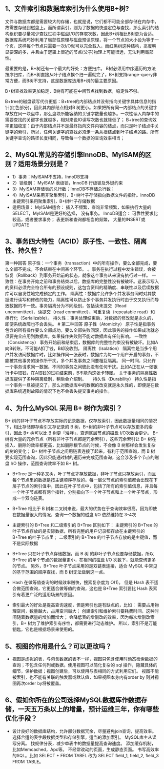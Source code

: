 
## 1、文件索引和数据库索引为什么使用B+树?
文件与数据库都是需要较大的存储，也就是说，它们都不可能全部存储在内存中，故需要存储到磁盘上。而所谓索引，则为了数据的快速定位与查找，那么索引的结构组织要尽量减少查找过程中磁盘I/O的存取次数，因此B+树相比B树更为合适。数据库系统巧妙利用了局部性原理与磁盘预读原理，将一个节点的大小设为等于一个页，这样每个节点只需要一次I/O就可以完全载入，而红黑树这种结构，高度明显要深的多，并且由于逻辑上很近的节点(父子)物理上可能很远，无法利用局部性。 

最重要的是，B+树还有一个最大的好处：方便扫库。 B树必须用中序遍历的方法按序扫库，而B+树直接从叶子结点挨个扫一遍就完了，B+树支持range-query非常方便，而B树不支持，这是数据库选用B+树的最主要原因。 

B+树查找效率更加稳定，B树有可能在中间节点找到数据，稳定性不够。 

B+tree的磁盘读写代价更低：B+tree的内部结点并没有指向关键字具体信息的指针(红色部分)，因此其内部结点相对B 树更小。如果把所有同一内部结点的关键字存放在同一块盘中，那么盘块所能容纳的关键字数量也越多。一次性读入内存中的需要查找的关键字也就越多，相对来说IO读写次数也就降低了； 
B+tree的查询效率更加稳定：由于内部结点并不是最终指向文件内容的结点，而只是叶子结点中关键字的索引，所以，任何关键字的查找必须走一条从根结点到叶子结点的路。所有关键字查询的路径长度相同，导致每一个数据的查询效率相当；

## 2、MySQL常见的存储引擎InnoDB、MyISAM的区别？适用场景分别是？ 
- 1）事务：MyISAM不支持，InnoDB支持 
- 2）锁级别： MyISAM 表级锁，InnoDB 行级锁及外键约束 
- 3）MyISAM存储表的总行数；InnoDB不存储总行数； 
- 4）MyISAM采用非聚集索引，B+树叶子存储指向数据文件的指针。InnoDB主键索引采用聚集索引，B+树叶子存储数据 
- 适用场景： MyISAM适合： 插入不频繁，查询非常频繁，如果执行大量的SELECT，MyISAM是更好的选择， 没有事务。 InnoDB适合： 可靠性要求比较高，或者要求事务； 表更新和查询都相当的频繁， 大量的INSERT或UPDATE

## 3、事务四大特性（ACID）原子性、一致性、隔离性、持久性？ 
第一种回答 原子性：一个事务（transaction）中的所有操作，要么全部完成，要么全部不完成，不会结束在中间某个环节。 。事务在执行过程中发生错误，会被恢复（Rollback）到事务开始前的状态，就像这个事务从来没有执行过一样。 一致性：在事务开始之前和事务结束以后，数据库的完整性没有被破坏。这表示写入的资料必须完全符合所有的预设规则，这包含资料的精确度、串联性以及后续数据库可以自发性地完成预定的工作。 隔离性：数据库允许多个并发事务同时对其数据进行读写和修改的能力，隔离性可以防止多个事务并发执行时由于交叉执行而导致数据的不一致。事务隔离分为不同级别，包括读未提交（Read uncommitted）、读提交（read committed）、可重复读（repeatable read）和串行化（Serializable）。 持久性：事务处理结束后，对数据的修改就是永久的，即便系统故障也不会丢失。 # 第二种回答 原子性（Atomicity） 原子性是指事务包含的所有操作要么全部成功，要么全部失败回滚，因此事务的操作如果成功就必须要完全应用到数据库，如果操作失败则不能对数据库有任何影响。 一致性（Consistency） 事务开始前和结束后，数据库的完整性约束没有被破坏。比如A向B转账，不可能A扣了钱，B却没收到。 隔离性（Isolation） 隔离性是当多个用户并发访问数据库时，比如操作同一张表时，数据库为每一个用户开启的事务，不能被其他事务的操作所干扰，多个并发事务之间要相互隔离。 同一时间，只允许一个事务请求同一数据，不同的事务之间彼此没有任何干扰。比如A正在从一张银行卡中取钱，在A取钱的过程结束前，B不能向这张卡转账。 关于事务的隔离性数据库提供了多种隔离级别，稍后会介绍到。   持久性（Durability） 持久性是指一个事务一旦被提交了，那么对数据库中的数据的改变就是永久性的，即便是在数据库系统遇到故障的情况下也不会丢失提交事务的操作。

## 4、为什么MySQL 采用 B+ 树作为索引？
B+ 树的非叶子节点不存放实际的记录数据，仅存放索引，因此数据量相同的情况下，相比存储即存索引又存记录的 B 树，B+树的非叶子节点可以存放更多的索引，因此 B+ 树可以比 B 树更「矮胖」，查询底层节点的磁盘 I/O次数会更少。 B+ 树有大量的冗余节点（所有非叶子节点都是冗余索引），这些冗余索引让 B+ 树在插入、删除的效率都更高，比如删除根节点的时候，不会像 B 树那样会发生复杂的树的变化； B+ 树叶子节点之间用链表连接了起来，有利于范围查询，而 B 树要实现范围查询，因此只能通过树的遍历来完成范围查询，这会涉及多个节点的磁盘 I/O 操作，范围查询效率不如 B+ 树。
- B+Tree 是一种多叉树，叶子节点才存放数据，非叶子节点只存放索引，而且每个节点里的数据是按主键顺序存放的。每一层父节点的索引值都会出现在下层子节点的索引值中，因此在叶子节点中，包括了所有的索引值信息，并且每一个叶子节点都有两个指针，分别指向下一个叶子节点和上一个叶子节点，形成一个双向链表。 

- B+Tree 相比于 B 树和二叉树来说，最大的优势在于查询效率很高，因为即使在数据量很大的情况，查询一个数据的磁盘 I/O 依然维持在 3-4次 

- 主键索引的 B+Tree 和二级索引的 B+Tree 区别如下： 主键索引的 B+Tree 的叶子节点存放的是实际数据，所有完整的用户记录都存放在主键索引的 B+Tree 的叶子节点里； 二级索引的 B+Tree 的叶子节点存放的是主键值，而不是实际数据

- B+Tree 只在叶子节点存储数据，而 B 树 的非叶子节点也要存储数据，所以 B+Tree 的单个节点的数据量更小，在相同的磁盘 I/O 次数下，就能查询更多的节点。 另外，B+Tree 叶子节点采用的是双链表连接，适合 MySQL 中常见的基于范围的顺序查找，而 B 树无法做到这一点。

- Hash 在做等值查询的时候效率贼快，搜索复杂度为 O(1)。 但是 Hash 表不适合做范围查询，它更适合做等值的查询，这也是 B+Tree 索引要比 Hash 表索引有着更广泛的适用场景的原因。 

- 索引最大的好处是提高查询速度，但是索引也是有缺点的，比如： 需要占用物理空间，数量越大，占用空间越大； 创建索引和维护索引要耗费时间，这种时间随着数据量的增加而增大； 会降低表的增删改的效率，因为每次增删改索引，B+ 树为了维护索引有序性，都需要进行动态维护。 所以，索引不是万能钥匙，它也是根据场景来使用的。


## 5、视图的作用是什么？可以更改吗？ 
- 视图是虚拟的表，与包含数据的表不一样，视图只包含使用时动态检索数据的查询；不包含任何列或数据。使用视图可以简化复杂的 sql 操作，隐藏具体的细节，保护数据；视图创建后，可以使用与表相同的方式利用它们。 视图不能被索引，也不能有关联的触发器或默认值，如果视图本身内有order by 则对视图再次order by将被覆盖。


## 6、假如你所在的公司选择MySQL数据库作数据存储，一天五万条以上的增量，预计运维三年，你有哪些优化手段？ 
- 设计良好的数据库结构，允许部分数据冗余，尽量避免join查询，提高效率。 选择合适的表字段数据类型和存储引擎，适当的添加索引。 MySQL库主从读写分离。 找规律分表，减少单表中的数据量提高查询速度。 添加缓存机制，比如Memcached，Apc等。 不经常改动的页面，生成静态页面。 书写高效率的SQL。比如 SELECT * FROM TABEL 改为 SELECT field_1, field_2, field_3 FROM TABLE。 